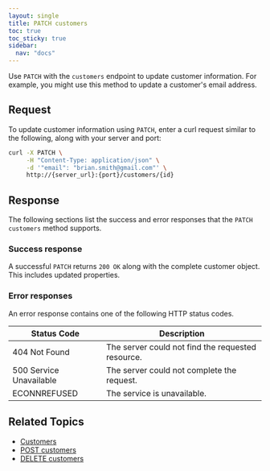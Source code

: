 ```yaml
---
layout: single
title: PATCH customers
toc: true
toc_sticky: true
sidebar:
  nav: "docs"
---
```

Use `PATCH` with the `customers` endpoint to update customer information. For example, you might use this method to update a customer's email address.

## Request

To update customer information using `PATCH`, enter a curl request similar to the following, along with your server and port:

```bash
curl -X PATCH \
     -H "Content-Type: application/json" \
     -d '"email": "brian.smith@gmail.com"' \
     http://{server_url}:{port}/customers/{id}
```

## Response

The following sections list the success and error responses that the `PATCH customers` method supports.

### Success response

A successful `PATCH` returns `200 OK` along with the complete customer object. This includes updated properties.

### Error responses

An error response contains one of the following HTTP status codes.

| Status Code             | Description                                       |
|-------------------------|---------------------------------------------------|
| 404 Not Found           | The server could not find the requested resource. |
| 500 Service Unavailable | The server could not complete the request.        |
| ECONNREFUSED            | The service is unavailable.                      |

## Related Topics

* [Customers](customers.md)
* [POST customers](post-customers.md)
* [DELETE customers](delete-customers.md)
